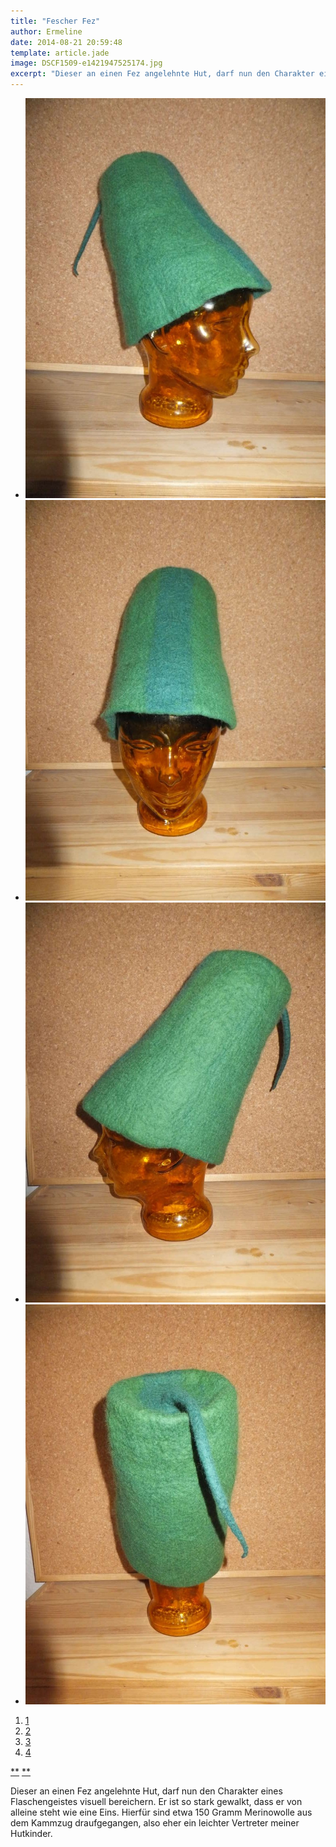 ```yaml
---
title: "Fescher Fez"
author: Ermeline
date: 2014-08-21 20:59:48
template: article.jade
image: DSCF1509-e1421947525174.jpg
excerpt: "Dieser an einen Fez angelehnte Hut, darf nun den Charakter eines Flaschengeistes visuell bereichern."
---
```


-   ![DSCF1509](DSCF1509-e1421947525174.jpg)
-   ![DSCF1510](DSCF1510-e1421947328336.jpg)
-   ![DSCF1511](DSCF1511-e1421947340450.jpg)
-   ![DSCF1512](DSCF1512-e1421947352395.jpg)

1.  [1](#)
2.  [2](#)
3.  [3](#)
4.  [4](#)

[**](#) [**](#)

Dieser an einen Fez angelehnte Hut, darf nun den Charakter eines
Flaschengeistes visuell bereichern. Er ist so stark gewalkt, dass er von
alleine steht wie eine Eins. Hierfür sind etwa 150 Gramm Merinowolle aus
dem Kammzug draufgegangen, also eher ein leichter Vertreter meiner
Hutkinder.
